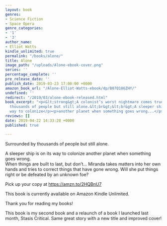 ```yaml
---
layout: book
genres:
- Science Fiction
- Space Opera
genre_categories:
- '1'
- '3'
author_name:
- Elliot Watts
kindle_unlimited: true
permalink: "/books/alone/"
title: Alone
image_path: "/uploads/Alone-ebook-cover.png"
series: ''
percentage_complete: ''
pre_release_date: ''
publish_date: 2019-03-23 17:00:00 +0000
amazon_book_url: "/Alone-Elliot-Watts-ebook/dp/B07Q186ZHY/"
undefined: ''
redirect: "/2019/03/alone-ebook-released.html"
book_excerpt: "<p>&lt;strong&gt;A colonist’s worst nightmare comes true.&lt;/strong&gt;&lt;br&gt;&lt;br&gt;Surrounded</p><p>by
  thousands of people but still alone.&lt;br&gt;&lt;br&gt;A sleeper ship is on its
  way to colonize</p><p>another planet when something goes wrong...</p>"
reviews: []
date: 2019-04-22 14:33:28 +0000
published: true

---
```

Surrounded by thousands of people but still alone.

A sleeper ship is on its way to colonize another planet when something goes wrong.  
When things are built to last, but don’t… Miranda takes matters into her own hands and tries to correct things that have gone wrong. Will she put things right or be defeated by an unknown foe?

Pick up your copy at <a href="https://amzn.to/2HQBnU7" target="_blank" rel="norefferer">https://amzn.to/2HQBnU7</a>

This book is currently available on Amazon Kindle Unlimited.

Thank you for reading my books!

This book is my second book and a relaunch of a book I launched last month, Stasis Critical. Same great story with a new title and improved cover!